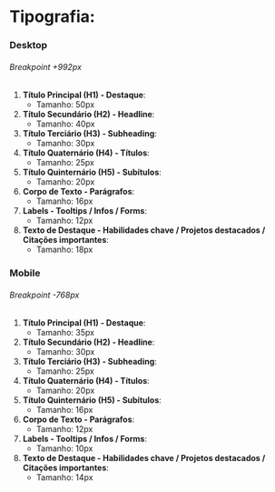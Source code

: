 # Tipografia:
### Desktop
###### Breakpoint +992px

1. **Título Principal (H1) - Destaque**:
    - Tamanho: 50px
2. **Título Secundário (H2) - Headline**:
    - Tamanho: 40px
3. **Título Terciário (H3) - Subheading**:
    - Tamanho: 30px
4. **Título Quaternário (H4) - Títulos**:
    - Tamanho: 25px
5. **Título Quinternário (H5) - Subítulos**:
    - Tamanho: 20px
6. **Corpo de Texto - Parágrafos**:
    - Tamanho: 16px
7. **Labels - Tooltips / Infos / Forms**:
    - Tamanho: 12px
8. **Texto de Destaque - Habilidades chave / Projetos destacados / Citações importantes**:
    - Tamanho: 18px

### Mobile
###### Breakpoint -768px

1. **Título Principal (H1) - Destaque**:
    - Tamanho: 35px
2. **Título Secundário (H2) - Headline**:
    - Tamanho: 30px
3. **Título Terciário (H3) - Subheading**:
    - Tamanho: 25px
4. **Título Quaternário (H4) - Títulos**:
    - Tamanho: 20px
5. **Título Quinternário (H5) - Subítulos**:
    - Tamanho: 16px
6. **Corpo de Texto - Parágrafos**:
    - Tamanho: 12px
7. **Labels - Tooltips / Infos / Forms**:
    - Tamanho: 10px
8. **Texto de Destaque - Habilidades chave / Projetos destacados / Citações importantes**:
    - Tamanho: 14px
